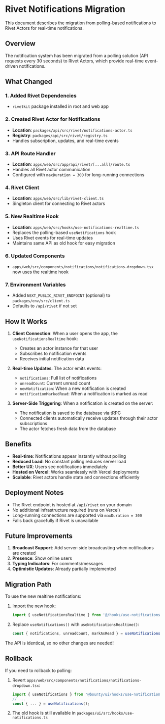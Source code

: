 # Rivet Notifications Migration

This document describes the migration from polling-based notifications to Rivet Actors for real-time notifications.

## Overview

The notification system has been migrated from a polling solution (API requests every 30 seconds) to Rivet Actors, which provide real-time event-driven notifications.

## What Changed

### 1. Added Rivet Dependencies
- `rivetkit` package installed in root and web app

### 2. Created Rivet Actor for Notifications
- **Location**: `packages/api/src/rivet/notifications-actor.ts`
- **Registry**: `packages/api/src/rivet/registry.ts`
- Handles subscription, updates, and real-time events

### 3. API Route Handler
- **Location**: `apps/web/src/app/api/rivet/[...all]/route.ts`
- Handles all Rivet actor communication
- Configured with `maxDuration = 300` for long-running connections

### 4. Rivet Client
- **Location**: `apps/web/src/lib/rivet-client.ts`
- Singleton client for connecting to Rivet actors

### 5. New Realtime Hook
- **Location**: `apps/web/src/hooks/use-notifications-realtime.ts`
- Replaces the polling-based `useNotifications` hook
- Uses Rivet events for real-time updates
- Maintains same API as old hook for easy migration

### 6. Updated Components
- `apps/web/src/components/notifications/notifications-dropdown.tsx` now uses the realtime hook

### 7. Environment Variables
- Added `NEXT_PUBLIC_RIVET_ENDPOINT` (optional) to `packages/env/src/client.ts`
- Defaults to `/api/rivet` if not set

## How It Works

1. **Client Connection**: When a user opens the app, the `useNotificationsRealtime` hook:
   - Creates an actor instance for that user
   - Subscribes to notification events
   - Receives initial notification data

2. **Real-time Updates**: The actor emits events:
   - `notifications`: Full list of notifications
   - `unreadCount`: Current unread count
   - `newNotification`: When a new notification is created
   - `notificationMarkedRead`: When a notification is marked as read

3. **Server-Side Triggering**: When a notification is created on the server:
   - The notification is saved to the database via tRPC
   - Connected clients automatically receive updates through their actor subscriptions
   - The actor fetches fresh data from the database

## Benefits

- **Real-time**: Notifications appear instantly without polling
- **Reduced Load**: No constant polling reduces server load
- **Better UX**: Users see notifications immediately
- **Hosted on Vercel**: Works seamlessly with Vercel deployments
- **Scalable**: Rivet actors handle state and connections efficiently

## Deployment Notes

- The Rivet endpoint is hosted at `/api/rivet` on your domain
- No additional infrastructure required (runs on Vercel)
- Long-running connections are supported via `maxDuration = 300`
- Falls back gracefully if Rivet is unavailable

## Future Improvements

1. **Broadcast Support**: Add server-side broadcasting when notifications are created
2. **Presence**: Show online users
3. **Typing Indicators**: For comments/messages
4. **Optimistic Updates**: Already partially implemented

## Migration Path

To use the new realtime notifications:

1. Import the new hook:
   ```typescript
   import { useNotificationsRealtime } from '@/hooks/use-notifications-realtime';
   ```

2. Replace `useNotifications()` with `useNotificationsRealtime()`:
   ```typescript
   const { notifications, unreadCount, markAsRead } = useNotificationsRealtime();
   ```

The API is identical, so no other changes are needed!

## Rollback

If you need to rollback to polling:

1. Revert `apps/web/src/components/notifications/notifications-dropdown.tsx`:
   ```typescript
   import { useNotifications } from '@bounty/ui/hooks/use-notifications';
   // ...
   const { ... } = useNotifications();
   ```

2. The old hook is still available in `packages/ui/src/hooks/use-notifications.ts`
